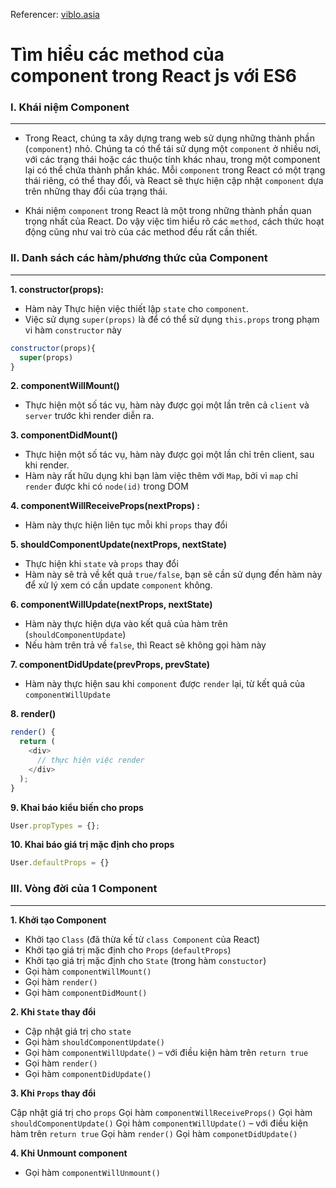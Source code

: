 Referencer: [viblo.asia](https://viblo.asia/p/tim-hieu-cac-method-cua-component-trong-react-js-voi-es6-bxjvZYpBkJZ)

# Tìm hiểu các method của component trong React js với ES6

### I. Khái niệm Component
---
- Trong React, chúng ta xây dựng trang web sử dụng những thành phần (```component```) nhỏ. Chúng ta có thể tái sử dụng một ```component``` ở nhiều nơi, với các trạng thái hoặc các thuộc tính khác nhau, trong một component lại có thể chứa thành phần khác. Mỗi ```component``` trong React có một trạng thái riêng, có thể thay đổi, và React sẽ thực hiện cập nhật ```component``` dựa trên những thay đổi của trạng thái.

- Khái niệm ```component``` trong React là một trong những thành phần quan trọng nhất của React. Do vậy việc tìm hiểu rõ các ```method```, cách thức hoạt động cũng như vai trò của các method đều rất cần thiết.

### II. Danh sách các hàm/phương thức của Component
---
**1. constructor(props):**

- Hàm này Thực hiện việc thiết lập ```state``` cho ```component```.
- Việc sử dụng ```super(props)``` là để có thể sử dụng ```this.props``` trong phạm vi hàm ```constructor``` này

```javascript
constructor(props){
  super(props)
}
```

**2. componentWillMount()**

- Thực hiện một số tác vụ, hàm này được gọi một lần trên cả ```client``` và ```server``` trước khi render diễn ra.

**3. componentDidMount()**

- Thực hiện một số tác vụ, hàm này được gọi một lần chỉ trên client, sau khi render.
- Hàm này rất hữu dụng khi bạn làm việc thêm với ```Map```, bởi vì ```map``` chỉ ```render``` được khi có ```node(id)``` trong DOM

**4. componentWillReceiveProps(nextProps) :**

- Hàm này thực hiện liên tục mỗi khi ```props``` thay đổi

**5. shouldComponentUpdate(nextProps, nextState)**

- Thực hiện khi ```state``` và ```props``` thay đổi
- Hàm này sẽ trả về kết quả ```true/false```, bạn sẽ cần sử dụng đến hàm này để xử lý xem có cần update ```component``` không.

**6. componentWillUpdate(nextProps, nextState)**

- Hàm này thực hiện dựa vào kết quả của hàm trên (```shouldComponentUpdate```)
- Nếu hàm trên trả về ```false```, thì React sẽ không gọi hàm này

**7. componentDidUpdate(prevProps, prevState)**

- Hàm này thực hiện sau khi ```component``` được ```render``` lại, từ kết quả của ```componentWillUpdate```

**8. render()**

```javascript
render() {
  return (
    <div>
      // thực hiện việc render
    </div>
  );
}
```

**9. Khai báo kiểu biến cho props**

```javascript
User.propTypes = {};
```

**10. Khai báo giá trị mặc định cho props**

```javascript
User.defaultProps = {}
```

### III. Vòng đời của 1 Component
---
**1. Khởi tạo Component**

- Khởi tạo ```Class``` (đã thừa kế từ ```class Component``` của React)
- Khởi tạo giá trị mặc định cho ```Props``` (```defaultProps```)
- Khởi tạo giá trị mặc định cho ```State``` (trong hàm ```constuctor```)
- Gọi hàm ```componentWillMount()```
- Gọi hàm ```render()```
- Gọi hàm ```componentDidMount()```

**2. Khi ```State``` thay đổi**

- Cập nhật giá trị cho ```state```
- Gọi hàm ```shouldComponentUpdate()```
- Gọi hàm ```componentWillUpdate()``` – với điều kiện hàm trên ```return true```
- Gọi hàm ```render()```
- Gọi hàm ```componentDidUpdate()```

**3. Khi ```Props``` thay đổi**

Cập nhật giá trị cho ```props```
Gọi hàm ```componentWillReceiveProps()```
Gọi hàm ```shouldComponentUpdate()```
Gọi hàm ```componentWillUpdate()``` – với điều kiện hàm trên ```return true```
Gọi hàm ```render()```
Gọi hàm ```componetDidUpdate()```

**4. Khi Unmount component**

- Gọi hàm ```componentWillUnmount()```
